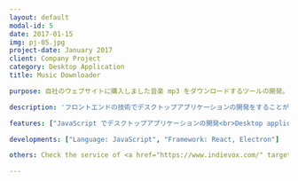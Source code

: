 ```yaml
---
layout: default
modal-id: 5
date: 2017-01-15
img: pj-05.jpg
project-date: January 2017
client: Company Project
category: Desktop Application
title: Music Downloader

purpose: 自社のウェブサイトに購入しました音楽 mp3 をダウンロードするツールの開発。<br>Let iNDIEVOX users download music from Desktop.

description: 'フロントエンドの技術でデスクトップアプリケーションの開発をすることができました。<br>Using <a href="https://www.electronjs.org/" target="_blank">Electron</a> and React in this project, I learned about the basic concepts of state management (by Redux) and template rendering (JSX). '

features: ["JavaScript でデスクトップアプリケーションの開発<br>Desktop application written by JavaScript"]

developments: ["Language: JavaScript", "Framework: React, Electron"]

others: Check the service of <a href="https://www.indievox.com/" target="_blank">iNDIEVOX</a>. <br> ( 音楽の購入サービスは 2020 年 01 月から中止になりました。<br> service of music download is stopped from January 2020 )

---
```

